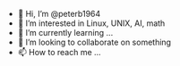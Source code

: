 - 👋 Hi, I’m @peterb1964
- 👀 I’m interested in Linux, UNIX, AI, math
- 🌱 I’m currently learning ...
- 💞️ I’m looking to collaborate on something 
- 📫 How to reach me ...

<!---
peterb1964/peterb1964 is a ✨ special ✨ repository because its `README.md` (this file) appears on your GitHub profile.
You can click the Preview link to take a look at your changes.
--->
